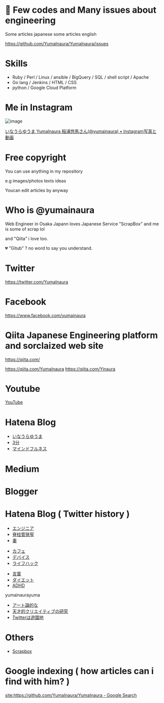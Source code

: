 

# 🤖 Few codes and Many issues about engineering

Some articles japanese
some articles english

https://github.com/YumaInaura/YumaInaura/issues

# Skills

- Ruby / Perl / Linux / ansible / BigQuery / SQL / shell script / Apache
- Go lang / Jenkins / HTML / CSS
- python / Google Cloud Platform

# Me in Instagram

![image](https://user-images.githubusercontent.com/13635059/51364951-4232b180-1b21-11e9-8c7c-676859ed957a.png)

[いなうらゆうま YumaInaura 稲浦悠馬さん(@yumainaura) • Instagram写真と動画](https://www.instagram.com/yumainaura/)


# Free copyright

You can use anything in my repository 

e.g images/photos texts ideas

Youcan edit articles by anyway

# Who is @yumainaura

Web Engineer in Osaka Japann loves Japanese Service "ScrapBox" and me is some of scrap lol

and "Qiita" i love too.

💔 "Gitub" ? no word to say you understand. 


# Twitter

https://twitter.com/YumaInaura

# Facebook

https://www.facebook.com/yumainaura


# Qiita Japanese Engineering platform and sorclaized web site

https://qiita.com/

https://qiita.com/YumaInaura
https://qiita.com/Yinaura

# Youtube

[YouTube](https://www.youtube.com/channel/UCCAjS7ufSdGeYla5B_5d-Rg)

# Hatena Blog

<ul>
<li><a href="http://yumainaura.hateblo.jp/">いなうらゆうま</a></li>
<li><a href="http://3min.hatenadiary.jp/">3分</a></li>
<li><a href="http://mindfulness.hatenablog.jp/">マインドフルネス</a></li>
</ul>


# Medium


# Blogger

# Hatena Blog ( Twitter history )

<ul>
<li><a href="https://yumainaura-engineer.hateblo.jp/">エンジニア</a></li>
<li><a href="https://yumainaura-walking.hateblo.jp/">脊柱管狭窄</a></li>
<li><a href="https://yumainaura-married.hatenablog.jp/">妻</a></li>
</ul>

<ul>
<li><a href="https://cafe-yumainaura.hatenablog.com/">カフェ</a></li>
<li><a href="https://device-yumainaura.hateblo.jp/">デバイス</a></li>
<li><a href="https://lifehack-yumainaura.hatenablog.jp/">ライフハック</a></li>
</ul>

<ul>
<li><a href="https://word-yumainaura.hatenablog.com/">言葉</a></li>
<li><a href="https://yumainaura-diet.hatenablog.jp/">ダイエット</a></li>
<li><a href="https://yumainaura-adhd.hateblo.jp/">ADHD</a></li>
</ul>

yumainaurayuma

<ul>
<li><a href="https://yumainaura-art.hatenablog.jp/">アート論的な</a></li>
<li><a href="YumaInaura https://yumainaura-creative.hatenablog.com/">天才的クリエイティブの研究</a></li>
<li><a href="YumaInaura https://yumainaura-twitter.hatenablog.jp/">Twitterは遊園地</a></li>
</ul>

# Others

- <a href="https://scrapbox.io/yumainaura/">Scrapbox</a>



# Google indexing ( how articles can i find with him? )

[site:https://github.com/YumaInaura/YumaInaura - Google Search](https://www.google.com/search?q=site%3Ahttps%3A%2F%2Fgithub.com%2FYumaInaura%2FYumaInaura&oq=site%3Ahttps%3A%2F%2Fgithub.com%2FYumaInaura%2FYumaInaura&aqs=chrome..69i57j69i58j69i59l2.2288j0j7&sourceid=chrome&ie=UTF-8)
